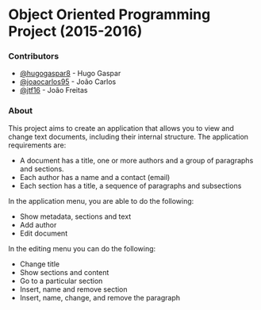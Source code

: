 # Object Oriented Programming Project (2015-2016)

### Contributors
- [@hugogaspar8](https://github.com/hugogaspar8) - Hugo Gaspar
- [@joaocarlos95](https://github.com/joaocarlos95) - João Carlos
- [@jtf16](https://github.com/jtf16) - João Freitas

### About
This project aims to create an application that allows you to view and change text documents, including their internal structure. The application requirements are:

  - A document has a title, one or more authors and a group of paragraphs and sections.
  - Each author has a name and a contact (email)
  - Each section has a title, a sequence of paragraphs and subsections

In the application menu, you are able to do the following:
	
  - Show metadata, sections and text
  - Add author
  - Edit document

In the editing menu you can do the following:

  - Change title
  - Show sections and content
  - Go to a particular section
  - Insert, name and remove section
  - Insert, name, change, and remove the paragraph
  
